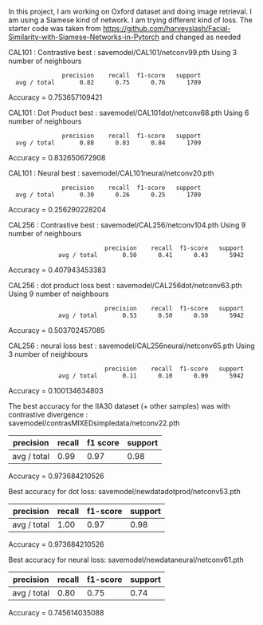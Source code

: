 In this project, I am working on Oxford dataset and doing image retrieval. I am using a Siamese kind of network. I am trying different kind of loss.
The starter code was taken from  https://github.com/harveyslash/Facial-Similarity-with-Siamese-Networks-in-Pytorch and changed as needed

CAL101 : Contrastive best :  savemodel/CAL101/netconv99.pth
Using 3 number of neighbours

                   precision    recall  f1-score   support
      avg / total       0.82      0.75      0.76      1709

Accuracy = 0.753657109421

CAL101 : Dot Product best :  savemodel/CAL101dot/netconv68.pth
Using 6 number of neighbours

                   precision    recall  f1-score   support
      avg / total       0.88      0.83      0.84      1709

Accuracy = 0.832650672908



CAL101 : Neural best :  savemodel/CAL101neural/netconv20.pth 

                   precision    recall  f1-score   support
      avg / total       0.30      0.26      0.25      1709

Accuracy = 0.256290228204


CAL256 : Contrastive best :  savemodel/CAL256/netconv104.pth
Using 9 number of neighbours

                               precision    recall  f1-score   support
                  avg / total       0.50      0.41      0.43      5942

Accuracy = 0.407943453383


CAL256 : dot product loss best :  savemodel/CAL256dot/netconv63.pth
Using 9 number of neighbours

                               precision    recall  f1-score   support
                  avg / total       0.53      0.50      0.50      5942

Accuracy = 0.503702457085



CAL256 : neural loss best : savemodel/CAL256neural/netconv65.pth
Using 3 number of neighbours

                               precision    recall  f1-score   support
                  avg / total       0.11      0.10      0.09      5942

Accuracy = 0.100134634803


The best accuracy for the IIA30 dataset (+ other samples) was with contrastive divergence : savemodel/contrasMIXEDsimpledata/netconv22.pth

|precision |recall|f1 score| support|
|---|---|---|---|
|  avg / total    |   0.99   |   0.97    |  0.98  |     114|

Accuracy = 0.973684210526

Best accuracy for dot loss: savemodel/newdatadotprod/netconv53.pth

|    precision  |  recall | f1-score  | support|
|---|---|---|---|
|     avg / total     |  1.00    |  0.97   |   0.98    |   114|

Accuracy = 0.973684210526


Best accuracy for neural loss: savemodel/newdataneural/netconv61.pth

|                  precision|    recall | f1-score  | support  |   
|---|---|---|---|    
|     avg / total    |   0.80   |   0.75   |   0.74   |    114|

Accuracy = 0.745614035088